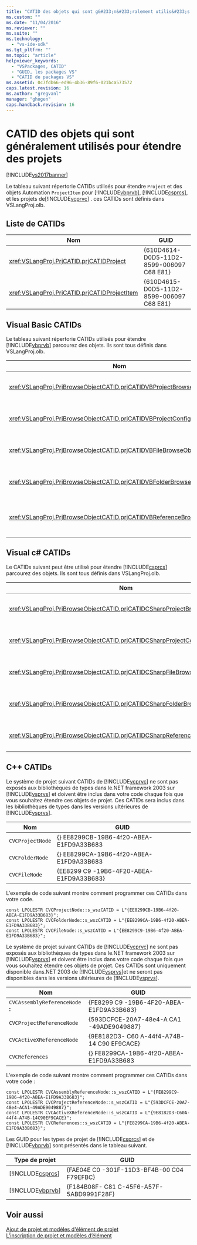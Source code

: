 ```yaml
---
title: "CATID des objets qui sont g&#233;n&#233;ralement utilis&#233;s pour &#233;tendre des projets | Microsoft Docs"
ms.custom: ""
ms.date: "11/04/2016"
ms.reviewer: ""
ms.suite: ""
ms.technology: 
  - "vs-ide-sdk"
ms.tgt_pltfrm: ""
ms.topic: "article"
helpviewer_keywords: 
  - "VSPackages, CATID"
  - "GUID, les packages VS"
  - "CATID de packages VS"
ms.assetid: 0c7fdb66-ed96-4b36-89f6-021bca573572
caps.latest.revision: 16
ms.author: "gregvanl"
manager: "ghogen"
caps.handback.revision: 16
---
```

# CATID des objets qui sont g&#233;n&#233;ralement utilis&#233;s pour &#233;tendre des projets
[!INCLUDE[vs2017banner](../../code-quality/includes/vs2017banner.md)]

Le tableau suivant répertorie CATIDs utilisés pour étendre `Project` et des objets Automation `ProjectItem` pour [!INCLUDE[vbprvb](../../code-quality/includes/vbprvb_md.md)], [!INCLUDE[csprcs](../../data-tools/includes/csprcs_md.md)], et les projets de[!INCLUDE[vcprvc](../../debugger/includes/vcprvc_md.md)] .  ces CATIDs sont définis dans VSLangProj.olb.  
  
## Liste de CATIDs  
  
|Nom|GUID|  
|---------|----------|  
|<xref:VSLangProj.PrjCATID.prjCATIDProject>|{610D4614\-D0D5\-11D2\-8599\-006097 C68 E81}|  
|<xref:VSLangProj.PrjCATID.prjCATIDProjectItem>|{610D4615\-D0D5\-11D2\-8599\-006097 C68 E81}|  
  
## Visual Basic CATIDs  
 Le tableau suivant répertorie CATIDs utilisés pour étendre [!INCLUDE[vbprvb](../../code-quality/includes/vbprvb_md.md)] parcourez des objets.  Ils sont tous définis dans VSLangProj.olb.  
  
|Nom|GUID|  
|---------|----------|  
|<xref:VSLangProj.PrjBrowseObjectCATID.prjCATIDVBProjectBrowseObject>|{E0FD C879 \- C32 A\-4751\-A3D3\-0B3824BD575F}|  
|<xref:VSLangProj.PrjBrowseObjectCATID.prjCATIDVBProjectConfigBrowseObject>|{67F8DD11\-14EB\-489b\-87F0\-F01 C52 AF3870}|  
|<xref:VSLangProj.PrjBrowseObjectCATID.prjCATIDVBFileBrowseObject>|{EA5BD05D\-3 C72 \-40A5\-95A0\-28A2773311CA}|  
|<xref:VSLangProj.PrjBrowseObjectCATID.prjCATIDVBFolderBrowseObject>|{932D C619 \-2EAA\-4192\-B7E6\-3D15AD31DF49}|  
|<xref:VSLangProj.PrjBrowseObjectCATID.prjCATIDVBReferenceBrowseObject>|{2289B812\-8191\-4e81\-B7B3\-174045AB0 CB5}|  
  
## Visual c\# CATIDs  
 Le CATIDs suivant peut être utilisé pour étendre [!INCLUDE[csprcs](../../data-tools/includes/csprcs_md.md)] parcourez des objets.  Ils sont tous définis dans VSLangProj.olb.  
  
|Nom|GUID|  
|---------|----------|  
|<xref:VSLangProj.PrjBrowseObjectCATID.prjCATIDCSharpProjectBrowseObject>|{} 4EF9F003\-DE95\-4d60\-96B0\-212979F2A857|  
|<xref:VSLangProj.PrjBrowseObjectCATID.prjCATIDCSharpProjectConfigBrowseObject>|{A12 CE10 A\-227F\-4963\-ADB6\-3A43388513CA}|  
|<xref:VSLangProj.PrjBrowseObjectCATID.prjCATIDCSharpFileBrowseObject>|{8D58E6AF\-ED4E\-48B0\-8 C7 b C74 EF0735451}|  
|<xref:VSLangProj.PrjBrowseObjectCATID.prjCATIDCSharpFolderBrowseObject>|{914FE278\-054A\-45DB\-BF9E\-5F22484 CC84 C}|  
|<xref:VSLangProj.PrjBrowseObjectCATID.prjCATIDCSharpReferenceBrowseObject>|{2F0FA3B8\- C855 \-4a4e\-95A5\- CB45 C67 D6 C27}|  
  
## C\+\+ CATIDs  
 Le système de projet suivant CATIDs de [!INCLUDE[vcprvc](../../debugger/includes/vcprvc_md.md)] ne sont pas exposés aux bibliothèques de types dans le.NET framework 2003 sur [!INCLUDE[vsprvs](../../code-quality/includes/vsprvs_md.md)] et doivent être inclus dans votre code chaque fois que vous souhaitez étendre ces objets de projet.  Ces CATIDs sera inclus dans les bibliothèques de types dans les versions ultérieures de [!INCLUDE[vsprvs](../../code-quality/includes/vsprvs_md.md)].  
  
|Nom|GUID|  
|---------|----------|  
|`CVCProjectNode`|{} EE8299CB\-19B6\-4f20\-ABEA\-E1FD9A33B683|  
|`CVCFolderNode`|{} EE8299CA\-19B6\-4f20\-ABEA\-E1FD9A33B683|  
|`CVCFileNode`|{EE8299 C9 \-19B6\-4F20\-ABEA\-E1FD9A33B683}|  
  
 L'exemple de code suivant montre comment programmer ces CATIDs dans votre code.  
  
```  
const LPOLESTR CVCProjectNode::s_wszCATID = L"{EE8299CB-19B6-4f20-ABEA-E1FD9A33B683}";  
const LPOLESTR CVCFolderNode::s_wszCATID = L"{EE8299CA-19B6-4f20-ABEA-E1FD9A33B683}";  
const LPOLESTR CVCFileNode::s_wszCATID = L"{EE8299C9-19B6-4f20-ABEA-E1FD9A33B683}";  
```  
  
 Le système de projet suivant CATIDs de [!INCLUDE[vcprvc](../../debugger/includes/vcprvc_md.md)] ne sont pas exposés aux bibliothèques de types dans le.NET framework 2003 sur [!INCLUDE[vsprvs](../../code-quality/includes/vsprvs_md.md)] et doivent être inclus dans votre code chaque fois que vous souhaitez étendre ces objets de projet.  Ces CATIDs sont uniquement disponible dans.NET 2003 de [!INCLUDE[vsprvs](../../code-quality/includes/vsprvs_md.md)]et ne seront pas disponibles dans les versions ultérieures de [!INCLUDE[vsprvs](../../code-quality/includes/vsprvs_md.md)].  
  
|Nom|GUID|  
|---------|----------|  
|`CVCAssemblyReferenceNode` **:**|{FE8299 C9 \-19B6\-4F20\-ABEA\-E1FD9A33B683}|  
|`CVCProjectReferenceNode`|{593DCFCE\-20A7\-48e4\-A CA1 \-49ADE9049887}|  
|`CVCActiveXReferenceNode`|{9E8182D3\- C60 A\-44f4\-A74B\-14 C90 EF9CACE}|  
|`CVCReferences`|{} FE8299CA\-19B6\-4f20\-ABEA\-E1FD9A33B683|  
  
 L'exemple de code suivant montre comment programmer ces CATIDs dans votre code :  
  
```  
const LPOLESTR CVCAssemblyReferenceNode::s_wszCATID = L"{FE8299C9-19B6-4f20-ABEA-E1FD9A33B683}";  
const LPOLESTR CVCProjectReferenceNode::s_wszCATID = L"{593DCFCE-20A7-48e4-ACA1-49ADE9049887}";  
const LPOLESTR CVCActiveXReferenceNode::s_wszCATID = L"{9E8182D3-C60A-44f4-A74B-14C90EF9CACE}";  
const LPOLESTR CVCReferences::s_wszCATID = L"{FE8299CA-19B6-4f20-ABEA-E1FD9A33B683}";  
```  
  
 Les GUID pour les types de projet de [!INCLUDE[csprcs](../../data-tools/includes/csprcs_md.md)] et de [!INCLUDE[vbprvb](../../code-quality/includes/vbprvb_md.md)] sont présentés dans le tableau suivant.  
  
|Type de projet|GUID|  
|--------------------|----------|  
|[!INCLUDE[csprcs](../../data-tools/includes/csprcs_md.md)]|{FAE04E C0 \-301F\-11D3\-BF4B\-00 C04 F79EFBC}|  
|[!INCLUDE[vbprvb](../../code-quality/includes/vbprvb_md.md)]|{F184B08F\- C81 C\-45F6\-A57F\-5ABD9991F28F}|  
  
## Voir aussi  
 [Ajout de projet et modèles d'élément de projet](../../extensibility/internals/adding-project-and-project-item-templates.md)   
 [L’inscription de projet et modèles d’élément](../../extensibility/internals/registering-project-and-item-templates.md)
